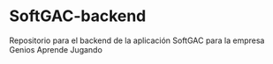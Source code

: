 # SoftGAC-backend
Repositorio para el backend de la aplicación SoftGAC para la empresa Genios Aprende Jugando
